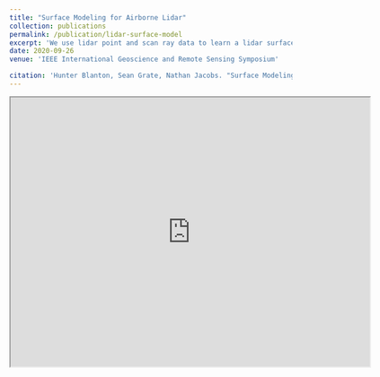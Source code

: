 ```yaml
---
title: "Surface Modeling for Airborne Lidar"
collection: publications
permalink: /publication/lidar-surface-model
excerpt: 'We use lidar point and scan ray data to learn a lidar surface model that can be used to estimate novel points from single scans.'
date: 2020-09-26
venue: 'IEEE International Geoscience and Remote Sensing Symposium'

citation: 'Hunter Blanton, Sean Grate, Nathan Jacobs. "Surface Modeling for Airborne Lidar", IEEE International Geoscience and Remote Sensing Symposium. IEEE, 2020.'
---
```

<iframe src="https://drive.google.com/file/d/1WFIwuuVLDnso8xtISnGA1nm8LVy2cJHJ/preview" width="640" height="480"></iframe>
